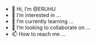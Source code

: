 - 👋 Hi, I’m @ERUHU
- 👀 I’m interested in ...
- 🌱 I’m currently learning ...
- 💞️ I’m looking to collaborate on ...
- 📫 How to reach me ...

<!---
ERUHU/ERUHU is a ✨ special ✨ repository because its `README.md` (this file) appears on your GitHub profile.
You can click the Preview link to take a look at your changes.
--->
